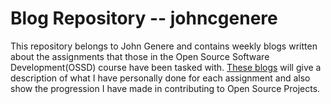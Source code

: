 # **Blog Repository -- johncgenere** 

This repository belongs to John Genere and contains weekly blogs written about the assignments that those in the Open Source Software Development(OSSD) course have been tasked with. [These blogs](https://hunter-college-ossd-spr19.github.io/johncgenere-weekly) will give a description of what I have personally done for each assignment and also show the progression I have made in contributing to Open Source Projects.
